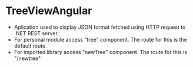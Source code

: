 # TreeViewAngular
- Aplication used to display JSON format fetched using HTTP request to .NET REST server.
- For personal module access "tree" component. The route for this is the default route.
- For imported library access "newTree" component. The route for this is "/newtree"
